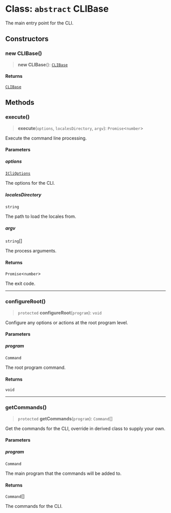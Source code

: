 # Class: `abstract` CLIBase

The main entry point for the CLI.

## Constructors

### new CLIBase()

> **new CLIBase**(): [`CLIBase`](CLIBase.md)

#### Returns

[`CLIBase`](CLIBase.md)

## Methods

### execute()

> **execute**(`options`, `localesDirectory`, `argv`): `Promise`\<`number`\>

Execute the command line processing.

#### Parameters

##### options

[`ICliOptions`](../interfaces/ICliOptions.md)

The options for the CLI.

##### localesDirectory

`string`

The path to load the locales from.

##### argv

`string`[]

The process arguments.

#### Returns

`Promise`\<`number`\>

The exit code.

***

### configureRoot()

> `protected` **configureRoot**(`program`): `void`

Configure any options or actions at the root program level.

#### Parameters

##### program

`Command`

The root program command.

#### Returns

`void`

***

### getCommands()

> `protected` **getCommands**(`program`): `Command`[]

Get the commands for the CLI, override in derived class to supply your own.

#### Parameters

##### program

`Command`

The main program that the commands will be added to.

#### Returns

`Command`[]

The commands for the CLI.
